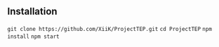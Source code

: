 ## Installation
`git clone https://github.com/XiiK/ProjectTEP.git`
`cd ProjectTEP`
`npm install`
`npm start`

